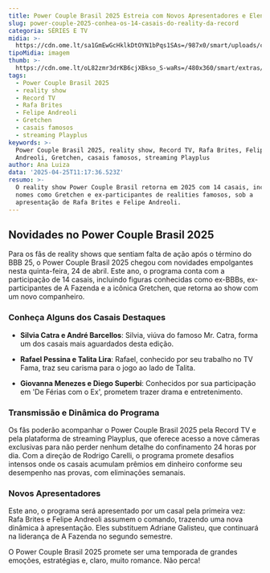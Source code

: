 ```yaml
---
title: Power Couple Brasil 2025 Estreia com Novos Apresentadores e Elenco Estelar
slug: power-couple-2025-conhea-os-14-casais-do-reality-da-record
categoria: SÉRIES E TV
midia: >-
  https://cdn.ome.lt/sa1GmEwGcHklkDtOYN1bPqs1SAs=/987x0/smart/uploads/conteudo/fotos/pc25-felipe-andreoli-rafa-brites.jpg
tipoMidia: imagem
thumb: >-
  https://cdn.ome.lt/oL82zmr3drKB6cjXBkso_S-waRs=/480x360/smart/extras/conteudos/pc25-felipe-andreoli-rafa-brites-peq.jpg
tags:
  - Power Couple Brasil 2025
  - reality show
  - Record TV
  - Rafa Brites
  - Felipe Andreoli
  - Gretchen
  - casais famosos
  - streaming Playplus
keywords: >-
  Power Couple Brasil 2025, reality show, Record TV, Rafa Brites, Felipe
  Andreoli, Gretchen, casais famosos, streaming Playplus
author: Ana Luiza
data: '2025-04-25T11:17:36.523Z'
resumo: >-
  O reality show Power Couple Brasil retorna em 2025 com 14 casais, incluindo
  nomes como Gretchen e ex-participantes de realities famosos, sob a
  apresentação de Rafa Brites e Felipe Andreoli.
---
```


## Novidades no Power Couple Brasil 2025

Para os fãs de reality shows que sentiam falta de ação após o término do BBB 25, o Power Couple Brasil 2025 chegou com novidades empolgantes nesta quinta-feira, 24 de abril. Este ano, o programa conta com a participação de 14 casais, incluindo figuras conhecidas como ex-BBBs, ex-participantes de A Fazenda e a icônica Gretchen, que retorna ao show com um novo companheiro.

### Conheça Alguns dos Casais Destaques

- **Silvia Catra e André Barcellos**: Silvia, viúva do famoso Mr. Catra, forma um dos casais mais aguardados desta edição.

- **Rafael Pessina e Talita Lira**: Rafael, conhecido por seu trabalho no TV Fama, traz seu carisma para o jogo ao lado de Talita.

- **Giovanna Menezes e Diego Superbi**: Conhecidos por sua participação em 'De Férias com o Ex', prometem trazer drama e entretenimento.

### Transmissão e Dinâmica do Programa

Os fãs poderão acompanhar o Power Couple Brasil 2025 pela Record TV e pela plataforma de streaming Playplus, que oferece acesso a nove câmeras exclusivas para não perder nenhum detalhe do confinamento 24 horas por dia. Com a direção de Rodrigo Carelli, o programa promete desafios intensos onde os casais acumulam prêmios em dinheiro conforme seu desempenho nas provas, com eliminações semanais.

### Novos Apresentadores

Este ano, o programa será apresentado por um casal pela primeira vez: Rafa Brites e Felipe Andreoli assumem o comando, trazendo uma nova dinâmica à apresentação. Eles substituem Adriane Galisteu, que continuará na liderança de A Fazenda no segundo semestre.

O Power Couple Brasil 2025 promete ser uma temporada de grandes emoções, estratégias e, claro, muito romance. Não perca!

